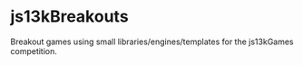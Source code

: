 # js13kBreakouts
Breakout games using small libraries/engines/templates for the js13kGames competition.

